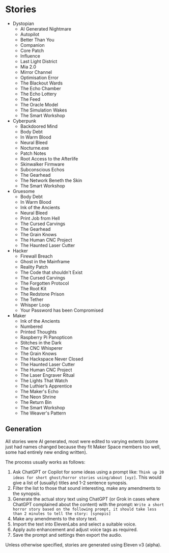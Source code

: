 # Stories

- Dystopian
   - AI Generated Nightmare
   - Autopilot
   - Better Than You
   - Companion
   - Core Patch
   - Influence
   - Last Light District
   - Mia 2.0
   - Mirror Channel
   - Optimisation Error
   - The Blackout Wards
   - The Echo Chamber
   - The Echo Lottery
   - The Feed
   - The Oracle Model
   - The Simulation Wakes
   - The Smart Workshop
- Cyberpunk
   - Backdoored Mind
   - Body Debt
   - In Warm Blood
   - Neural Bleed
   - Nocturne.exe
   - Patch Notes
   - Root Access to the Afterlife
   - Skinwalker Firmware
   - Subconscious Echos
   - The Gearhead
   - The Network Beneth the Skin
   - The Smart Workshop
- Gruesome
   - Body Debt
   - In Warm Blood
   - Ink of the Ancients
   - Neural Bleed
   - Print Job from Hell
   - The Cursed Carvings
   - The Gearhead
   - The Grain Knows
   - The Human CNC Project
   - The Haunted Laser Cutter
- Hacker
   - Firewall Breach
   - Ghost in the Mainframe
   - Reality Patch
   - The Code that shouldn't Exist
   - The Cursed Carvings
   - The Forgotten Protocol
   - The Root Kit
   - The Redstone Prison
   - The Tether
   - Whisper Loop
   - Your Password has been Compromised
- Maker
   - Ink of the Ancients
   - Numbered
   - Printed Thoughts
   - Raspberry Pi Panopticon
   - Stitches in the Dark
   - The CNC Whisperer
   - The Grain Knows
   - The Hackspace Never Closed
   - The Haunted Laser Cutter
   - The Human CNC Project
   - The Laser Engraver Ritual
   - The Lights That Watch
   - The Luthier’s Apprentice
   - The Maker's Echo
   - The Neon Shrine
   - The Return Bin
   - The Smart Workshop
   - The Weaver's Pattern

## Generation

All stories were AI generated, most were edited to varying extents (some just had names changed because they fit Maker Space members too well, some had entirely new ending written).

The process usually works as follows:

1) Ask ChatGPT or Copilot for some ideas using a prompt like: `Think up 20 ideas for short ghost/horror stories using/about [xyz]`.
   This would give a list of (usually) titles and 1-2 sentence synopsis.
2) Filter the list to those that sound interesting, make any amendments to the synopsis.
3) Generate the actual story text using ChatGPT (or Grok in cases where ChatGPT complained about the content) with the prompt: `Write a short horror story based on the following prompt, it should take less than 2 minutes to tell the story: [synopis]`
4) Make any amendments to the story text.
5) Import the text into ElevenLabs and select a suitable voice.
6) Apply auto enhancement and adjust voice tags as required.
7) Save the prompt and settings then export the audio.

Unless otherwise specified, stories are generated using Eleven v3 (alpha).
